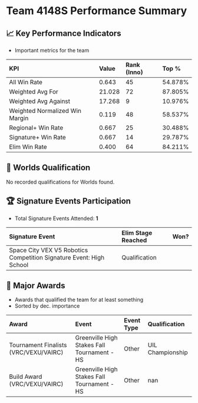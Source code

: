 # Team 4148S Performance Summary

## 📈 Key Performance Indicators
- Important metrics for the team

| KPI | Value | Rank (Inno) | Top % |
|:---|:-----|:----|:-----|
| All Win Rate | 0.643 | 45 | 54.878% |
| Weighted Avg For | 21.028 | 72 | 87.805% |
| Weighted Avg Against | 17.268 | 9 | 10.976% |
| Weighted Normalized Win Margin | 0.119 | 48 | 58.537% |
| Regional+ Win Rate | 0.667 | 25 | 30.488% |
| Signature+ Win Rate | 0.667 | 14 | 29.787% |
| Elim Win Rate | 0.400 | 64 | 84.211% |


## 🎯 Worlds Qualification
No recorded qualifications for Worlds found.

## 🏆 Signature Events Participation
- Total Signature Events Attended: **1**

| Signature Event | Elim Stage Reached | Won? |
|:----------------|:-------------------|:----|
| Space City VEX V5 Robotics Competition Signature Event: High School | Qualification |  |


## 🥇 Major Awards
- Awards that qualified the team for at least something
- Sorted by dec. importance

| Award | Event | Event Type | Qualification |
|:------|:------|:-----------|:--------------|
| Tournament Finalists (VRC/VEXU/VAIRC) | Greenville High Stakes Fall Tournament - HS | Other | UIL Championship |
| Build Award (VRC/VEXU/VAIRC) | Greenville High Stakes Fall Tournament - HS | Other | nan |

